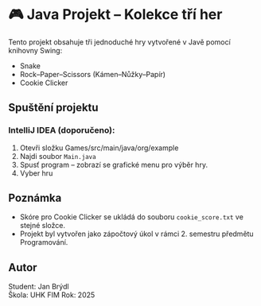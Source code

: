 # 🎮 Java Projekt – Kolekce tří her

Tento projekt obsahuje tři jednoduché hry vytvořené v Javě pomocí knihovny Swing:

-  Snake
-  Rock–Paper–Scissors (Kámen–Nůžky–Papír)
-  Cookie Clicker


##  Spuštění projektu

### IntelliJ IDEA (doporučeno):
1. Otevři složku Games/src/main/java/org/example
2. Najdi soubor `Main.java`
3. Spusť program – zobrazí se grafické menu pro výběr hry.
4. Vyber hru



##  Poznámka
- Skóre pro Cookie Clicker se ukládá do souboru `cookie_score.txt` ve stejné složce.
- Projekt byl vytvořen jako zápočtový úkol v rámci 2. semestru předmětu Programování.

##  Autor
Student: Jan Brýdl  
Škola: UHK FIM 
Rok: 2025
